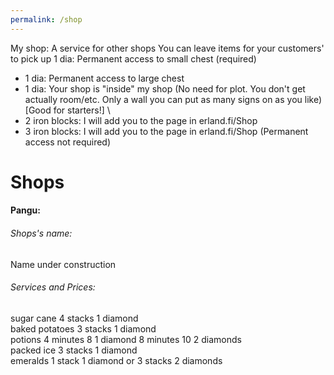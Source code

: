 ```yaml
---
permalink: /shop
---
```

My shop: 
A service for other shops 
 You can leave items for your customers' to pick up 
 1 dia: Permanent access  to small chest (required)  
 + 1 dia: Permanent access to large chest 
 + 1 dia: Your shop is "inside" my shop (No need for plot. You don't get actually room/etc. Only a wall you can put as many signs on as you like) [Good for starters!] \
 + 2 iron blocks: I will add you to the page in erland.fi/Shop  
 + 3 iron blocks: I will add you to the page in erland.fi/Shop (Permanent access not required) 
# Shops
#### Pangu:
###### Shops's name: 
Name under construction
###### Services and Prices:
sugar cane 4 stacks 1 diamond \
baked potatoes 3 stacks 1 diamond \
potions 4 minutes 8 1 diamond 8 minutes 10 2 diamonds \
packed ice 3 stacks 1 diamond \
emeralds 1 stack 1 diamond or 3 stacks 2 diamonds
